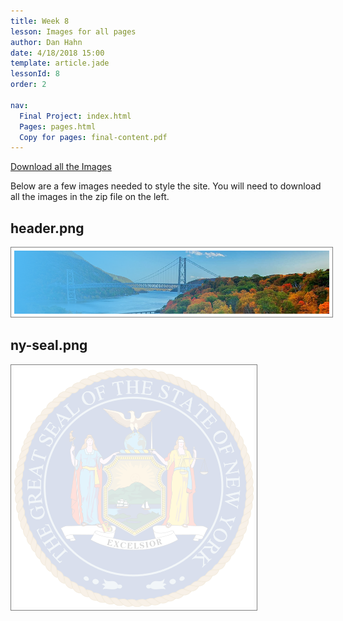 ```yaml
---
title: Week 8
lesson: Images for all pages
author: Dan Hahn
date: 4/18/2018 15:00
template: article.jade
lessonId: 8
order: 2

nav:
  Final Project: index.html
  Pages: pages.html
  Copy for pages: final-content.pdf
---
```


<a href="./final/images.zip" class="btn">Download all the Images</a>

Below are a few images needed to style the site. You will need to download all the images in the zip file on the left.

## header.png

![](final/images/header.png)

## ny-seal.png

![](final/images/ny-seal.png)

<style>
img {
	border: 1px solid gray;
	padding: 5px;
}
</style>
